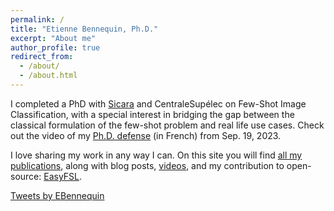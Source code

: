 ```yaml
---
permalink: /
title: "Etienne Bennequin, Ph.D."
excerpt: "About me"
author_profile: true
redirect_from: 
  - /about/
  - /about.html
---
```


I completed a PhD with [Sicara](https://www.sicara.ai/) and CentraleSupélec on Few-Shot Image Classification, 
with a special interest in bridging the gap between the classical formulation of the few-shot problem and 
real life use cases.
Check out the video of my [Ph.D. defense](https://www.youtube.com/watch?v=TC3AyeStBXs) (in French) from Sep. 19, 2023.

I love sharing my work in any way I can. On this site you will find [all my publications](https://ebennequin.github.io/publications/), 
along with blog posts, [videos](https://ebennequin.github.io/videos/), 
and my contribution to open-source: [EasyFSL](https://ebennequin.github.io/easyfsl/).

<div>
<a class="twitter-timeline" data-width="700" data-theme="light" href="https://twitter.com/EBennequin?ref_src=twsrc%5Etfw">Tweets by EBennequin</a> <script async src="https://platform.twitter.com/widgets.js" charset="utf-8"></script>
</div>
